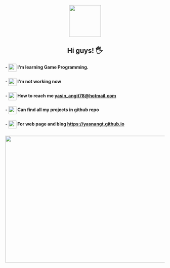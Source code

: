 <p align="center" > <img src="https://media.giphy.com/media/i4MAH84pqe2m2aVojc/giphy.gif?cid=ecf05e479fswiqbkjeg28865s67r9836c3pc93f762uyjwko&rid=giphy.gif&ct=g" width="100" height="100" > </p>

## <p align=center >Hi guys! 🖐</p>

                  
#### - <img src="https://user-images.githubusercontent.com/44297835/132100919-c4f58102-c3dd-4a7c-ae84-93563fd3d5bd.png" width="25" height="25" align="center"> I'm learning Game Programming. 
#### - <img src="https://user-images.githubusercontent.com/44297835/132100835-b8f3f959-8b23-48ae-ac97-5a36486e8979.png" width="25" height="25" align="center"> I'm not working now
#### - <img src="https://user-images.githubusercontent.com/44297835/132100779-84a02a06-0c8a-4e65-bdb4-511326b81250.png" width="25" height="25" align="center"> How to reach me yasin_angit78@hotmail.com
#### - <img src="https://user-images.githubusercontent.com/44297835/132101027-d2f8478c-c221-4ebc-8a43-723b4fe31b7c.png" width="25" height="25" align="center"> Can find all my projects in github repo
#### - <img src="https://user-images.githubusercontent.com/44297835/132101189-ec56ccdd-89c5-4c02-9e86-5bde55496c3d.png" width="25" height="25" align="center"> For web page and blog https://yasnangt.github.io


### <p align="center"> <img src="https://media.giphy.com/media/Lny6Rw04nsOOc/giphy.gif?cid=ecf05e47nuibudb1bzrwzil0tobsmw71870vmdpu66v5qv5q&rid=giphy.gif&ct=g" width="600" height="400" > </p>



